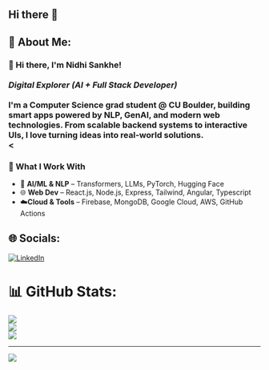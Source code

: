 ## Hi there 👋

## 💫 About Me:
### 👋 Hi there, I'm Nidhi Sankhe!<br><br>*Digital Explorer (AI + Full Stack Developer)*<br><br>I'm a Computer Science grad student @ CU Boulder, building smart apps powered by NLP, GenAI, and modern web technologies. From scalable backend systems to interactive UIs, I love turning ideas into real-world solutions.<br><
### 🔧 What I Work With<br>
- 🧠 **AI/ML & NLP** – Transformers, LLMs, PyTorch, Hugging Face  <br>
- 🌐 **Web Dev** – React.js, Node.js, Express, Tailwind, Angular, Typescript<br>
- ☁️**Cloud & Tools** – Firebase, MongoDB, Google Cloud, AWS, GitHub Actions  <br>


## 🌐 Socials:
[![LinkedIn](https://img.shields.io/badge/LinkedIn-%230077B5.svg?logo=linkedin&logoColor=white)](https://www.linkedin.com/in/nidhi-sankhe-39850320b/) 
# 📊 GitHub Stats:
![](https://github-readme-stats.vercel.app/api?username=def-bgyu&theme=dark&hide_border=false&include_all_commits=false&count_private=false)<br/>
![](https://nirzak-streak-stats.vercel.app/?user=def-bgyu&theme=dark&hide_border=false)<br/>
![](https://github-readme-stats.vercel.app/api/top-langs/?username=def-bgyu&theme=dark&hide_border=false&include_all_commits=false&count_private=false&layout=compact)

---
[![](https://visitcount.itsvg.in/api?id=def-bgyu&icon=0&color=0)](https://visitcount.itsvg.in)

